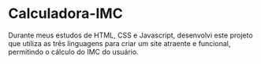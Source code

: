 # Calculadora-IMC
Durante meus estudos de HTML, CSS e Javascript, desenvolvi este projeto que utiliza as três linguagens para criar um site atraente e funcional, permitindo o cálculo do IMC do usuário.
